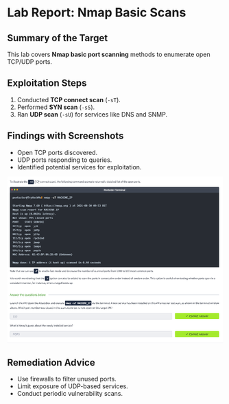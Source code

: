 # Lab Report: Nmap Basic Scans

## Summary of the Target
This lab covers **Nmap basic port scanning** methods to enumerate open TCP/UDP ports.

## Exploitation Steps
1. Conducted **TCP connect scan** (`-sT`).  
2. Performed **SYN scan** (`-sS`).  
3. Ran **UDP scan** (`-sU`) for services like DNS and SNMP.  

## Findings with Screenshots
- Open TCP ports discovered.  
- UDP ports responding to queries.  
- Identified potential services for exploitation.  

![Screenshot](nmap-basic.png)

## Remediation Advice
- Use firewalls to filter unused ports.  
- Limit exposure of UDP-based services.  
- Conduct periodic vulnerability scans.  
